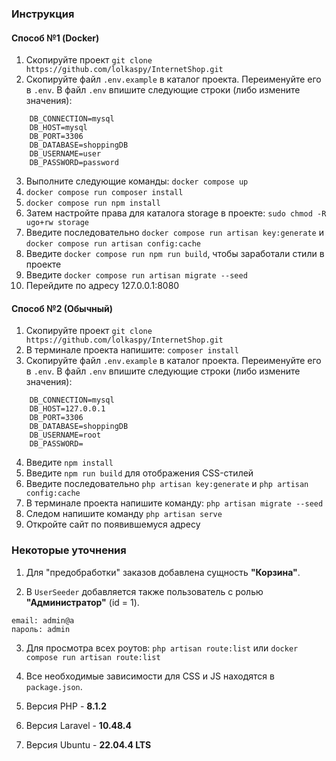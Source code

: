 ### Инструкция
#### Способ №1 (Docker)
1. Скопируйте проект ```git clone https://github.com/lolkaspy/InternetShop.git```
2. Скопируйте файл ```.env.example``` в каталог проекта. Переименуйте его в ```.env```. В файл ```.env``` впишите следующие строки (либо измените значения):
```
    DB_CONNECTION=mysql
    DB_HOST=mysql
    DB_PORT=3306
    DB_DATABASE=shoppingDB
    DB_USERNAME=user
    DB_PASSWORD=password
```
3. Выполните следующие команды: ```docker compose up```
4. ```docker compose run composer install```
5. ```docker compose run npm install```
6. Затем настройте права для каталога storage в проекте: ```sudo chmod -R ugo+rw storage```
7. Введите последовательно ```docker compose run artisan key:generate``` и ```docker compose run artisan config:cache```
8. Введите ```docker compose run npm run build```, чтобы заработали стили в проекте
9. Введите ```docker compose run artisan migrate --seed```
10. Перейдите по адресу 127.0.0.1:8080
#### Способ №2 (Обычный)
1. Скопируйте проект ```git clone https://github.com/lolkaspy/InternetShop.git```
2. В терминале проекта напишите: ```composer install```
3. Скопируйте файл ```.env.example``` в каталог проекта. Переименуйте его в ```.env```. В файл ```.env``` впишите следующие строки (либо измените значения):
```
    DB_CONNECTION=mysql
    DB_HOST=127.0.0.1  
    DB_PORT=3306
    DB_DATABASE=shoppingDB
    DB_USERNAME=root
    DB_PASSWORD=
```
4. Введите ```npm install```
5. Введите ```npm run build``` для отображения CSS-стилей
6. Введите последовательно ```php artisan key:generate``` и ```php artisan config:cache``` 
7. В терминале проекта напишите команду: ```php artisan migrate --seed```
8. Следом напишите команду ```php artisan serve```
9. Откройте сайт по появившемуся адресу

### Некоторые уточнения
1. Для "предобработки" заказов добавлена сущность **"Корзина"**.

2. В ```UserSeeder``` добавляется также пользователь с ролью **"Администратор"** (id = 1).

```
email: admin@a
пароль: admin
```

3. Для просмотра всех роутов: ```php artisan route:list``` или ```docker compose run artisan route:list```

4. Все необходимые зависимости для CSS и JS находятся в ```package.json```.

5. Версия PHP - **8.1.2**

6. Версия Laravel - **10.48.4**

7. Версия Ubuntu - **22.04.4 LTS**
